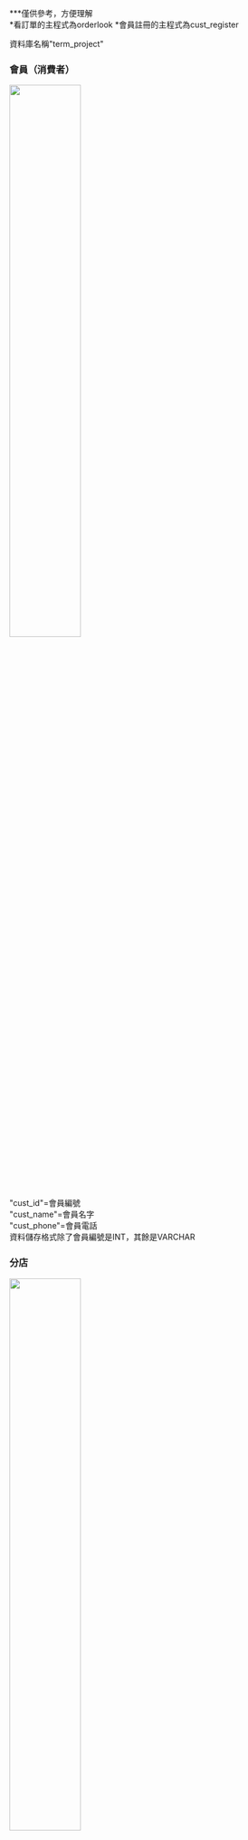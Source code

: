 ***僅供參考，方便理解<br>
*看訂單的主程式為orderlook
*會員註冊的主程式為cust_register

資料庫名稱"term_project"

<h3>會員（消費者）</h3>
<img src="https://github.com/hsuehnai/-/assets/162154266/ba0c14f3-4ed5-44d8-ac2d-e3619821339a.png" width=50% height=50%>

"cust_id"=會員編號<br>
"cust_name"=會員名字<br>
"cust_phone"=會員電話<br>
資料儲存格式除了會員編號是INT，其餘是VARCHAR<br>

<h3>分店</h3>
<img src="https://github.com/hsuehnai/-/assets/162154266/d9cee8e6-cc81-4f7c-8f86-f6b91d8a98aa.png" width=50% height=50%>

"store_id"=分店編號<br>
"store_name"=分店名字<br>
"store_num"=分店已售出的餐盒數量<br>
資料儲存格式除了分店名字是VARCHAR，其餘是INT<br>

<h3>訂單</h3>
<img src="https://github.com/hsuehnai/-/assets/162154266/51100087-3a0d-4b77-abdd-7b19d2138a35.png" width=50% height=50%>

因為order是phpmyadmin保留字，所以table名稱為"orders"<br>
"order_id"=訂單編號<br>
"order_cust"=會員編號<br>
"order_date"=訂單日期<br>
"order_store"=分店編號<br>
"order_num"=訂購數量<br>
"order_finish"=訂單狀態<br>
資料儲存格式除了訂單日期是DATE，其餘是INT，order_finish預設皆為0<br>

<h3>員工</h3>
<img src="https://github.com/hsuehnai/-/assets/162154266/0bb21d53-57f8-4af8-b4c7-1535ddaa737b.png" width=50% height=50%>

"employee_id"=員工編號<br>
"employee_name"=員工名字<br>
"employee_pw"=員工密碼<br>
"employee_store"=員工所在分店編號<br>
資料儲存格式除了員工名字和密碼是VARCHAR，其餘是INT<br>
